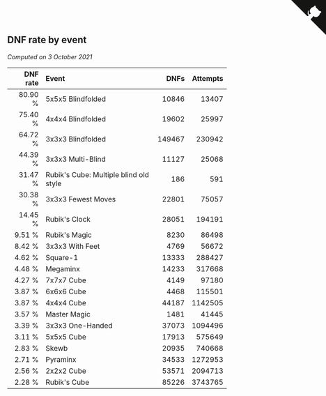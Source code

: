 ## DNF rate by event

*Computed on  3 October 2021*

| DNF rate | Event | DNFs | Attempts |
| ---: | :--- | ---: | ---: |
| 80.90 % | 5x5x5 Blindfolded | 10846 | 13407 |
| 75.40 % | 4x4x4 Blindfolded | 19602 | 25997 |
| 64.72 % | 3x3x3 Blindfolded | 149467 | 230942 |
| 44.39 % | 3x3x3 Multi-Blind | 11127 | 25068 |
| 31.47 % | Rubik's Cube: Multiple blind old style | 186 | 591 |
| 30.38 % | 3x3x3 Fewest Moves | 22801 | 75057 |
| 14.45 % | Rubik's Clock | 28051 | 194191 |
| 9.51 % | Rubik's Magic | 8230 | 86498 |
| 8.42 % | 3x3x3 With Feet | 4769 | 56672 |
| 4.62 % | Square-1 | 13333 | 288427 |
| 4.48 % | Megaminx | 14233 | 317668 |
| 4.27 % | 7x7x7 Cube | 4149 | 97180 |
| 3.87 % | 6x6x6 Cube | 4468 | 115501 |
| 3.87 % | 4x4x4 Cube | 44187 | 1142505 |
| 3.57 % | Master Magic | 1481 | 41445 |
| 3.39 % | 3x3x3 One-Handed | 37073 | 1094496 |
| 3.11 % | 5x5x5 Cube | 17913 | 575649 |
| 2.83 % | Skewb | 20935 | 740668 |
| 2.71 % | Pyraminx | 34533 | 1272953 |
| 2.56 % | 2x2x2 Cube | 53571 | 2094713 |
| 2.28 % | Rubik's Cube | 85226 | 3743765 |


<a href="https://github.com/jonatanklosko/wca_statistics" class="github-corner" aria-label="View source on Github"><svg width="80" height="80" viewBox="0 0 250 250" style="fill:#151513; color:#fff; position: absolute; top: 0; border: 0; right: 0;" aria-hidden="true"><path d="M0,0 L115,115 L130,115 L142,142 L250,250 L250,0 Z"></path><path d="M128.3,109.0 C113.8,99.7 119.0,89.6 119.0,89.6 C122.0,82.7 120.5,78.6 120.5,78.6 C119.2,72.0 123.4,76.3 123.4,76.3 C127.3,80.9 125.5,87.3 125.5,87.3 C122.9,97.6 130.6,101.9 134.4,103.2" fill="currentColor" style="transform-origin: 130px 106px;" class="octo-arm"></path><path d="M115.0,115.0 C114.9,115.1 118.7,116.5 119.8,115.4 L133.7,101.6 C136.9,99.2 139.9,98.4 142.2,98.6 C133.8,88.0 127.5,74.4 143.8,58.0 C148.5,53.4 154.0,51.2 159.7,51.0 C160.3,49.4 163.2,43.6 171.4,40.1 C171.4,40.1 176.1,42.5 178.8,56.2 C183.1,58.6 187.2,61.8 190.9,65.4 C194.5,69.0 197.7,73.2 200.1,77.6 C213.8,80.2 216.3,84.9 216.3,84.9 C212.7,93.1 206.9,96.0 205.4,96.6 C205.1,102.4 203.0,107.8 198.3,112.5 C181.9,128.9 168.3,122.5 157.7,114.1 C157.9,116.9 156.7,120.9 152.7,124.9 L141.0,136.5 C139.8,137.7 141.6,141.9 141.8,141.8 Z" fill="currentColor" class="octo-body"></path></svg></a><style>.github-corner:hover .octo-arm{animation:octocat-wave 560ms ease-in-out}@keyframes octocat-wave{0%,100%{transform:rotate(0)}20%,60%{transform:rotate(-25deg)}40%,80%{transform:rotate(10deg)}}@media (max-width:500px){.github-corner:hover .octo-arm{animation:none}.github-corner .octo-arm{animation:octocat-wave 560ms ease-in-out}}</style>
